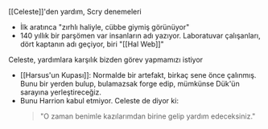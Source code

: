 ---
---  
  
[[Celeste]]'den yardım, Scry denemeleri  
- İlk aratınca "zırhlı haliyle, cübbe giymiş görünüyor"  
- 140 yıllık bir parşömen var insanların adı yazıyor. Laboratuvar çalışanları, dört kaptanın adı geçiyor, biri "[[Hal Web]]"  
  
Celeste, yardımlara karşılık bizden görev yapmamızı istiyor  
- [[Harsus'un Kupası]]: Normalde bir artefakt, birkaç sene önce çalınmış. Bunu bir yerden bulup, bulamazsak forge edip, mümkünse Dük'ün sarayına yerleştireceğiz.  
- Bunu Harrion kabul etmiyor. Celeste de diyor ki:  
    > "O zaman benimle kazılarımdan birine gelip yardım edeceksiniz."